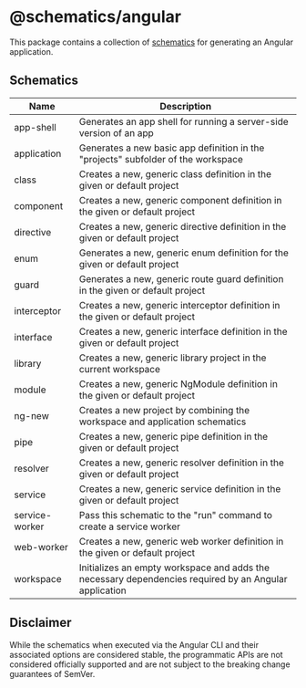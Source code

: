 # @schematics/angular

This package contains a collection of [schematics](/packages/angular_devkit/schematics/README.md)
for generating an Angular application.

## Schematics

| Name           | Description                                                                                           |
| -------------- | ----------------------------------------------------------------------------------------------------- |
| app-shell      | Generates an app shell for running a server-side version of an app                                    |
| application    | Generates a new basic app definition in the "projects" subfolder of the workspace                     |
| class          | Creates a new, generic class definition in the given or default project                               |
| component      | Creates a new, generic component definition in the given or default project                           |
| directive      | Creates a new, generic directive definition in the given or default project                           |
| enum           | Generates a new, generic enum definition for the given or default project                             |
| guard          | Generates a new, generic route guard definition in the given or default project                       |
| interceptor    | Creates a new, generic interceptor definition in the given or default project                         |
| interface      | Creates a new, generic interface definition in the given or default project                           |
| library        | Creates a new, generic library project in the current workspace                                       |
| module         | Creates a new, generic NgModule definition in the given or default project                            |
| ng-new         | Creates a new project by combining the workspace and application schematics                           |
| pipe           | Creates a new, generic pipe definition in the given or default project                                |
| resolver       | Creates a new, generic resolver definition in the given or default project                            |
| service        | Creates a new, generic service definition in the given or default project                             |
| service-worker | Pass this schematic to the "run" command to create a service worker                                   |
| web-worker     | Creates a new, generic web worker definition in the given or default project                          |
| workspace      | Initializes an empty workspace and adds the necessary dependencies required by an Angular application |

## Disclaimer

While the schematics when executed via the Angular CLI and their associated options are considered stable, the programmatic APIs are not considered officially supported and are not subject to the breaking change guarantees of SemVer.

